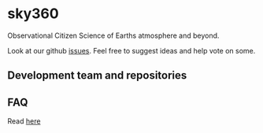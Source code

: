 # sky360
Observational Citizen Science of Earths atmosphere and beyond.

Look at our github [issues](https://github.com/Sky360-Repository/sky360/issues).
Feel free to suggest ideas and help vote on some. 

## Development team and repositories

## FAQ

Read [here](./FAQ.md)


